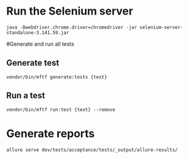 # Run the Selenium server
```
java -Dwebdriver.chrome.driver=chromedriver -jar selenium-server-standalone-3.141.59.jar
```

#Generate and run all tests

## Generate test
```
vendor/bin/mftf generate:tests {text}
```

## Run a test
```
vendor/bin/mftf run:test {text} --remove
```

# Generate reports
```
allure serve dev/tests/acceptance/tests/_output/allure-results/
```

